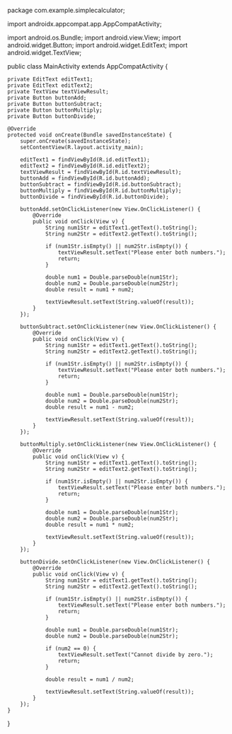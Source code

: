 
package com.example.simplecalculator;

import androidx.appcompat.app.AppCompatActivity;

import android.os.Bundle;
import android.view.View;
import android.widget.Button;
import android.widget.EditText;
import android.widget.TextView;

public class MainActivity extends AppCompatActivity {

    private EditText editText1;
    private EditText editText2;
    private TextView textViewResult;
    private Button buttonAdd;
    private Button buttonSubtract;
    private Button buttonMultiply;
    private Button buttonDivide;

    @Override
    protected void onCreate(Bundle savedInstanceState) {
        super.onCreate(savedInstanceState);
        setContentView(R.layout.activity_main);

        editText1 = findViewById(R.id.editText1);
        editText2 = findViewById(R.id.editText2);
        textViewResult = findViewById(R.id.textViewResult);
        buttonAdd = findViewById(R.id.buttonAdd);
        buttonSubtract = findViewById(R.id.buttonSubtract);
        buttonMultiply = findViewById(R.id.buttonMultiply);
        buttonDivide = findViewById(R.id.buttonDivide);

        buttonAdd.setOnClickListener(new View.OnClickListener() {
            @Override
            public void onClick(View v) {
                String num1Str = editText1.getText().toString();
                String num2Str = editText2.getText().toString();

                if (num1Str.isEmpty() || num2Str.isEmpty()) {
                    textViewResult.setText("Please enter both numbers.");
                    return;
                }

                double num1 = Double.parseDouble(num1Str);
                double num2 = Double.parseDouble(num2Str);
                double result = num1 + num2;

                textViewResult.setText(String.valueOf(result));
            }
        });

        buttonSubtract.setOnClickListener(new View.OnClickListener() {
            @Override
            public void onClick(View v) {
                String num1Str = editText1.getText().toString();
                String num2Str = editText2.getText().toString();

                if (num1Str.isEmpty() || num2Str.isEmpty()) {
                    textViewResult.setText("Please enter both numbers.");
                    return;
                }

                double num1 = Double.parseDouble(num1Str);
                double num2 = Double.parseDouble(num2Str);
                double result = num1 - num2;

                textViewResult.setText(String.valueOf(result));
            }
        });

        buttonMultiply.setOnClickListener(new View.OnClickListener() {
            @Override
            public void onClick(View v) {
                String num1Str = editText1.getText().toString();
                String num2Str = editText2.getText().toString();

                if (num1Str.isEmpty() || num2Str.isEmpty()) {
                    textViewResult.setText("Please enter both numbers.");
                    return;
                }

                double num1 = Double.parseDouble(num1Str);
                double num2 = Double.parseDouble(num2Str);
                double result = num1 * num2;

                textViewResult.setText(String.valueOf(result));
            }
        });

        buttonDivide.setOnClickListener(new View.OnClickListener() {
            @Override
            public void onClick(View v) {
                String num1Str = editText1.getText().toString();
                String num2Str = editText2.getText().toString();

                if (num1Str.isEmpty() || num2Str.isEmpty()) {
                    textViewResult.setText("Please enter both numbers.");
                    return;
                }

                double num1 = Double.parseDouble(num1Str);
                double num2 = Double.parseDouble(num2Str);

                if (num2 == 0) {
                    textViewResult.setText("Cannot divide by zero.");
                    return;
                }

                double result = num1 / num2;

                textViewResult.setText(String.valueOf(result));
            }
        });
    }
}
